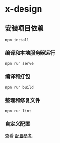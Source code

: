 # x-design

## 安装项目依赖
```
npm install
```

### 编译和本地服务器运行
```
npm run serve
```

### 编译和打包
```
npm run build
```

### 整理和修复文件
```
npm run lint
```

### 自定义配置
查看 [配置参考](https://cli.vuejs.org/config/).
